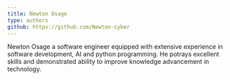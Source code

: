 ```yaml
---
title: Newton Osage
type: authors
github: https://github.com/Newton-cyber
---
```

Newton Osage a software engineer equipped with extensive experience in software development, AI and python programming. He potrays excellent skills and demonstrated ability to improve knowledge advancement in technology.